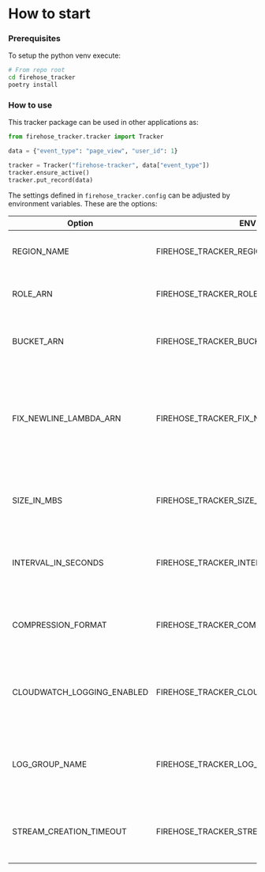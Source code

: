 # How to start

### Prerequisites

To setup the python venv execute:
```sh
# From repo root
cd firehose_tracker
poetry install
```

### How to use

This tracker package can be used in other applications as:
```py
from firehose_tracker.tracker import Tracker

data = {"event_type": "page_view", "user_id": 1}

tracker = Tracker("firehose-tracker", data["event_type"])
tracker.ensure_active()
tracker.put_record(data)
```

The settings defined in `firehose_tracker.config` can be adjusted by environment variables.
These are the options:

| Option                     | ENV Variable                                | default                                                                                      | Info                                                                                                   |
|----------------------------|---------------------------------------------|----------------------------------------------------------------------------------------------|--------------------------------------------------------------------------------------------------------|
| REGION_NAME                | FIREHOSE_TRACKER_REGION_NAME                | eu-central-1                                                                                 | The default AWS region for firehose delivery.                                                          |
| ROLE_ARN                   | FIREHOSE_TRACKER_ROLE_ARN                   | arn:aws:iam::339712828249:role/FirehoseAssumeRole                                            | The ARN of the IAM role for firehose delivery.                                                         |
| BUCKET_ARN                 | FIREHOSE_TRACKER_BUCKET_ARN                 | arn:aws:s3:::firehose-tracker-data                                                           | The ARN of the S3 bucket for firehose tracking.                                                        |
| FIX_NEWLINE_LAMBDA_ARN     | FIREHOSE_TRACKER_FIX_NEWLINE_LAMBDA_ARN     | arn:aws:lambda:eu-central-1:339712828249:function:firehose-transformations-dev-fix-newline:1 | The ARN of the lambda function for adding newlines to records exported to S3. Required for AWS Athena. |
| SIZE_IN_MBS                | FIREHOSE_TRACKER_SIZE_IN_MBS                | 128                                                                                          | The size of each firehose tracking object in megabytes.                                                |
| INTERVAL_IN_SECONDS        | FIREHOSE_TRACKER_INTERVAL_IN_SECONDS        | 300                                                                                          | The interval in seconds for sending firehose tracking data.                                            |
| COMPRESSION_FORMAT         | FIREHOSE_TRACKER_COMPRESSION_FORMAT         | UNCOMPRESSED                                                                                 | The compression format for the firehose tracking data.                                                 |
| CLOUDWATCH_LOGGING_ENABLED | FIREHOSE_TRACKER_CLOUDWATCH_LOGGING_ENABLED | True                                                                                         | Whether to enable cloudwatch logging for the firehose delivery stream.                                 |
| LOG_GROUP_NAME             | FIREHOSE_TRACKER_LOG_GROUP_NAME             | /aws/kinesisfirehose/firehose-tracker-delivery                                               | The name of the cloudwatch log group for the firehose delivery stream.                                 |
| STREAM_CREATION_TIMEOUT    | FIREHOSE_TRACKER_STREAM_CREATION_TIMEOUT    | 60                                                                                           | The timeout in seconds for creating the firehose delivery stream.                                      |
